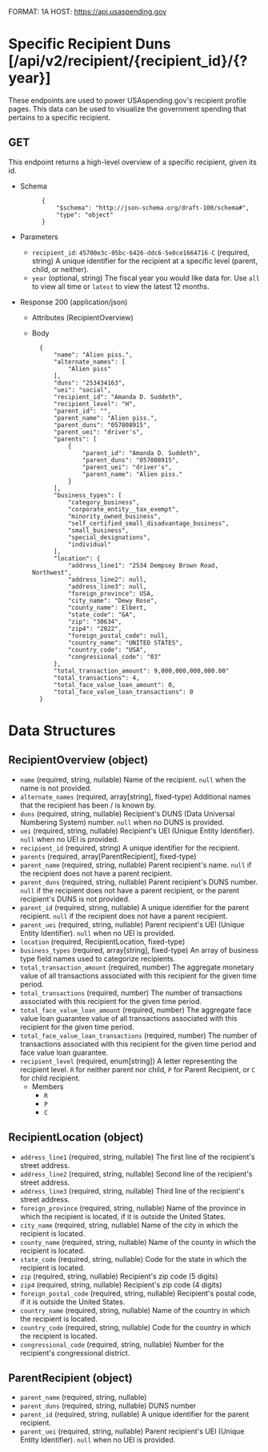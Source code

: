 FORMAT: 1A
HOST: https://api.usaspending.gov

# Specific Recipient Duns [/api/v2/recipient/{recipient_id}/{?year}]

These endpoints are used to power USAspending.gov's recipient profile pages. This data can be used to visualize the government spending that pertains to a specific recipient.

## GET

This endpoint returns a high-level overview of a specific recipient, given its id.
+ Schema

            {
                "$schema": "http://json-schema.org/draft-100/schema#",
                "type": "object"
            }

+ Parameters

    + `recipient_id`: `45700e3c-05bc-6426-ddc6-5e0ce1664716-C` (required, string)
        A unique identifier for the recipient at a specific level (parent, child, or neither).
    + `year` (optional, string)
        The fiscal year you would like data for. Use `all` to view all time or `latest` to view the latest 12 months.



+ Response 200 (application/json)

    + Attributes (RecipientOverview)

    + Body

            {
                "name": "Alien piss.",
                "alternate_names": [
                    "Alien piss"
                ],
                "duns": "253434163",
                "uei": "social",        
                "recipient_id": "Amanda D. Suddeth",
                "recipient_level": "H",
                "parent_id": "",
                "parent_name": "Alien piss.",
                "parent_duns": "057808915",
                "parent_uei": "driver's",        
                "parents": [
                    {
                        "parent_id": "Amanda D. Suddeth",
                        "parent_duns": "057808915",
                        "parent_uei": "driver's",                
                        "parent_name": "Alien piss."
                    }
                ],
                "business_types": [
                    "category_business",
                    "corporate_entity__tax_exempt",
                    "minority_owned_business",
                    "self_certified_small_disadvantage_business",
                    "small_business",
                    "special_designations",
                    "individual"
                ],
                "location": {
                    "address_line1": "2534 Dempsey Brown Road, Northwest",
                    "address_line2": null,
                    "address_line3": null,
                    "foreign_province": USA,
                    "city_name": "Dewy Rose",
                    "county_name": Elbert,
                    "state_code": "GA",
                    "zip": "30634",
                    "zip4": "2022",
                    "foreign_postal_code": null,
                    "country_name": "UNITED STATES",
                    "country_code": "USA",
                    "congressional_code": "03"
                },
                "total_transaction_amount": 9,000,000,000,000.00"
                "total_transactions": 4,
                "total_face_value_loan_amount": 0,
                "total_face_value_loan_transactions": 0
            }

# Data Structures

## RecipientOverview (object)
+ `name` (required, string, nullable)
    Name of the recipient. `null` when the name is not provided.
+ `alternate_names` (required, array[string], fixed-type)
    Additional names that the recipient has been / is known by.
+ `duns` (required, string, nullable)
    Recipient's DUNS (Data Universal Numbering System) number. `null` when no DUNS is provided.
+ `uei` (required, string, nullable)
    Recipient's UEI (Unique Entity Identifier). `null` when no UEI is provided.
+ `recipient_id` (required, string)
    A unique identifier for the recipient.
+ `parents` (required, array[ParentRecipient], fixed-type)
+ `parent_name` (required, string, nullable)
    Parent recipient's name. `null` if the recipient does not have a parent recipient.
+ `parent_duns` (required, string, nullable)
    Parent recipient's DUNS number. `null` if the recipient does not have a parent recipient, or the parent recipient's DUNS is not provided.
+ `parent_id` (required, string, nullable)
    A unique identifier for the parent recipient. `null` if the recipient does not have a parent recipient.
+ `parent_uei` (required, string, nullable)
    Parent recipient's UEI (Unique Entity Identifier). `null` when no UEI is provided.
+ `location` (required, RecipientLocation, fixed-type)
+ `business_types` (required, array[string], fixed-type)
    An array of business type field names used to categorize recipients.
+ `total_transaction_amount` (required, number)
    The aggregate monetary value of all transactions associated with this recipient for the given time period.
+ `total_transactions` (required, number)
    The number of transactions associated with this recipient for the given time period.
+ `total_face_value_loan_amount` (required, number)
    The aggregate face value loan guarantee value of all transactions associated with this recipient for the given time period.
+ `total_face_value_loan_transactions` (required, number)
    The number of transactions associated with this recipient for the given time period and face value loan guarantee.
+ `recipient_level` (required, enum[string])
    A letter representing the recipient level. `R` for neither parent nor child, `P` for Parent Recipient, or `C` for child recipient.
    + Members
        + `R`
        + `P`
        + `C`

## RecipientLocation (object)
+ `address_line1` (required, string, nullable)
    The first line of the recipient's street address.
+ `address_line2` (required, string, nullable)
    Second line of the recipient's street address.
+ `address_line3` (required, string, nullable)
    Third line of the recipient's street address.
+ `foreign_province` (required, string, nullable)
    Name of the province in which the recipient is located, if it is outside the United States.
+ `city_name` (required, string, nullable)
    Name of the city in which the recipient is located.
+ `county_name` (required, string, nullable)
    Name of the county in which the recipient is located.
+ `state_code` (required, string, nullable)
    Code for the state in which the recipient is located.
+ `zip` (required, string, nullable)
    Recipient's zip code (5 digits)
+ `zip4` (required, string, nullable)
    Recipient's zip code (4 digits)
+ `foreign_postal_code` (required, string, nullable)
    Recipient's postal code, if it is outside the United States.
+ `country_name` (required, string, nullable)
     Name of the country in which the recipient is located.
+ `country_code` (required, string, nullable)
     Code for the country in which the recipient is located.
+ `congressional_code` (required, string, nullable)
    Number for the recipient's congressional district.

## ParentRecipient (object)
+ `parent_name` (required, string, nullable)
+ `parent_duns` (required, string, nullable)
    DUNS number
+ `parent_id` (required, string, nullable)
    A unique identifier for the parent recipient.
+ `parent_uei` (required, string, nullable)
    Parent recipient's UEI (Unique Entity Identifier). `null` when no UEI is provided.

